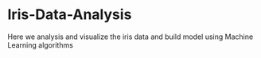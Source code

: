 # Iris-Data-Analysis
Here we analysis and visualize the iris data and build model using  Machine Learning algorithms

